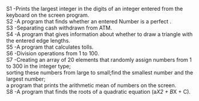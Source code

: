 S1 -Prints the largest integer in the digits of an integer entered from the keyboard on the screen
program.<br>
S2 -A program that finds whether an entered Number is a perfect .<br>
S3 -Separating cash withdrawn from ATM.<br>
S4 -A program that gives information about whether to draw a triangle with the entered edge lengths.<br>
S5 -A program that calculates tolls.<br>
S6 -Division operations from 1 to 100.<br>
S7 -Creating an array of 20 elements that randomly assign numbers from 1 to 300 in the integer type;<br>
sorting these numbers from large to small;find the smallest number and the largest number;<br>
a program that prints the arithmetic mean of numbers on the screen.<br>
S8 -A program that finds the roots of a quadratic equation (a*X2 + B*X + C).<br>
